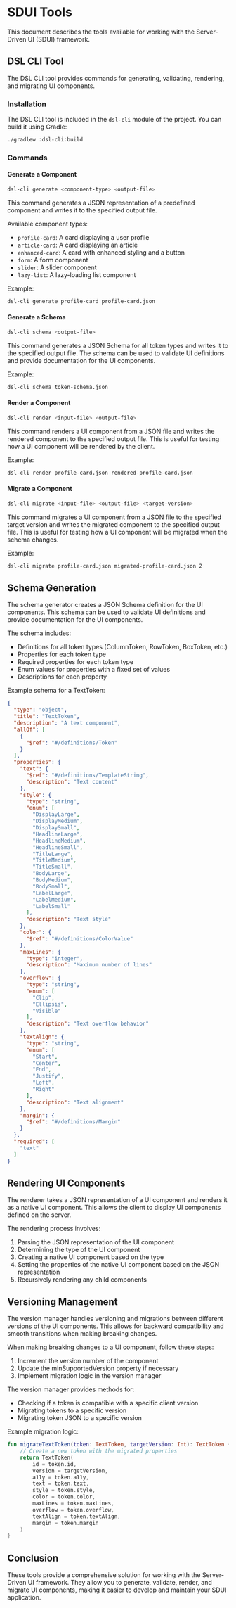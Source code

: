 # SDUI Tools

This document describes the tools available for working with the Server-Driven UI (SDUI) framework.

## DSL CLI Tool

The DSL CLI tool provides commands for generating, validating, rendering, and migrating UI components.

### Installation

The DSL CLI tool is included in the `dsl-cli` module of the project. You can build it using Gradle:

```bash
./gradlew :dsl-cli:build
```

### Commands

#### Generate a Component

```bash
dsl-cli generate <component-type> <output-file>
```

This command generates a JSON representation of a predefined component and writes it to the specified output file.

Available component types:
- `profile-card`: A card displaying a user profile
- `article-card`: A card displaying an article
- `enhanced-card`: A card with enhanced styling and a button
- `form`: A form component
- `slider`: A slider component
- `lazy-list`: A lazy-loading list component

Example:
```bash
dsl-cli generate profile-card profile-card.json
```

#### Generate a Schema

```bash
dsl-cli schema <output-file>
```

This command generates a JSON Schema for all token types and writes it to the specified output file. The schema can be used to validate UI definitions and provide documentation for the UI components.

Example:
```bash
dsl-cli schema token-schema.json
```

#### Render a Component

```bash
dsl-cli render <input-file> <output-file>
```

This command renders a UI component from a JSON file and writes the rendered component to the specified output file. This is useful for testing how a UI component will be rendered by the client.

Example:
```bash
dsl-cli render profile-card.json rendered-profile-card.json
```

#### Migrate a Component

```bash
dsl-cli migrate <input-file> <output-file> <target-version>
```

This command migrates a UI component from a JSON file to the specified target version and writes the migrated component to the specified output file. This is useful for testing how a UI component will be migrated when the schema changes.

Example:
```bash
dsl-cli migrate profile-card.json migrated-profile-card.json 2
```

## Schema Generation

The schema generator creates a JSON Schema definition for the UI components. This schema can be used to validate UI definitions and provide documentation for the UI components.

The schema includes:
- Definitions for all token types (ColumnToken, RowToken, BoxToken, etc.)
- Properties for each token type
- Required properties for each token type
- Enum values for properties with a fixed set of values
- Descriptions for each property

Example schema for a TextToken:
```json
{
  "type": "object",
  "title": "TextToken",
  "description": "A text component",
  "allOf": [
    {
      "$ref": "#/definitions/Token"
    }
  ],
  "properties": {
    "text": {
      "$ref": "#/definitions/TemplateString",
      "description": "Text content"
    },
    "style": {
      "type": "string",
      "enum": [
        "DisplayLarge",
        "DisplayMedium",
        "DisplaySmall",
        "HeadlineLarge",
        "HeadlineMedium",
        "HeadlineSmall",
        "TitleLarge",
        "TitleMedium",
        "TitleSmall",
        "BodyLarge",
        "BodyMedium",
        "BodySmall",
        "LabelLarge",
        "LabelMedium",
        "LabelSmall"
      ],
      "description": "Text style"
    },
    "color": {
      "$ref": "#/definitions/ColorValue"
    },
    "maxLines": {
      "type": "integer",
      "description": "Maximum number of lines"
    },
    "overflow": {
      "type": "string",
      "enum": [
        "Clip",
        "Ellipsis",
        "Visible"
      ],
      "description": "Text overflow behavior"
    },
    "textAlign": {
      "type": "string",
      "enum": [
        "Start",
        "Center",
        "End",
        "Justify",
        "Left",
        "Right"
      ],
      "description": "Text alignment"
    },
    "margin": {
      "$ref": "#/definitions/Margin"
    }
  },
  "required": [
    "text"
  ]
}
```

## Rendering UI Components

The renderer takes a JSON representation of a UI component and renders it as a native UI component. This allows the client to display UI components defined on the server.

The rendering process involves:
1. Parsing the JSON representation of the UI component
2. Determining the type of the UI component
3. Creating a native UI component based on the type
4. Setting the properties of the native UI component based on the JSON representation
5. Recursively rendering any child components

## Versioning Management

The version manager handles versioning and migrations between different versions of the UI components. This allows for backward compatibility and smooth transitions when making breaking changes.

When making breaking changes to a UI component, follow these steps:

1. Increment the version number of the component
2. Update the minSupportedVersion property if necessary
3. Implement migration logic in the version manager

The version manager provides methods for:
- Checking if a token is compatible with a specific client version
- Migrating tokens to a specific version
- Migrating token JSON to a specific version

Example migration logic:
```kotlin
fun migrateTextToken(token: TextToken, targetVersion: Int): TextToken {
    // Create a new token with the migrated properties
    return TextToken(
        id = token.id,
        version = targetVersion,
        a11y = token.a11y,
        text = token.text,
        style = token.style,
        color = token.color,
        maxLines = token.maxLines,
        overflow = token.overflow,
        textAlign = token.textAlign,
        margin = token.margin
    )
}
```

## Conclusion

These tools provide a comprehensive solution for working with the Server-Driven UI framework. They allow you to generate, validate, render, and migrate UI components, making it easier to develop and maintain your SDUI application.